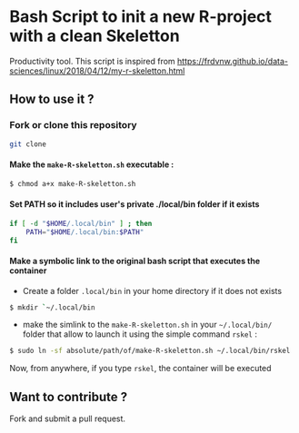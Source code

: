 # Bash Script to init a new R-project with a clean Skeletton

Productivity tool.
This script is inspired from https://frdvnw.github.io/data-sciences/linux/2018/04/12/my-r-skeletton.html

## How to use it ? 

### Fork or clone this repository

```bash
git clone
```

#### Make the `make-R-skeletton.sh` executable :

```bash
$ chmod a+x make-R-skeletton.sh
```

#### Set PATH so it includes user's private ./local/bin folder if it exists

```bash
if [ -d "$HOME/.local/bin" ] ; then
    PATH="$HOME/.local/bin:$PATH"
fi
```

#### Make a symbolic link to the original bash script that executes the container

* Create a folder `.local/bin` in your home directory if it does not exists

```bash
$ mkdir `~/.local/bin
```

* make the simlink to the `make-R-skeletton.sh` in your `~/.local/bin/` folder that allow to launch it using the simple command `rskel` :

```bash
$ sudo ln -sf absolute/path/of/make-R-skeletton.sh ~/.local/bin/rskel
```

Now, from anywhere, if you type `rskel`, the container will be executed

## Want to contribute ?

Fork and submit a pull request. 

